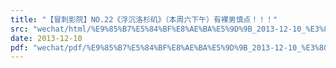 ```yaml
---
title: "【冒刺影院】NO.22《浮沉洛杉矶》（本周六下午）有裸男慎点！！！"
src: "wechat/html/%E9%85%B7%E5%84%BF%E8%AE%BA%E5%9D%9B_2013-12-10_%E3%80%90%E5%86%92%E5%88%BA%E5%BD%B1%E9%99%A2%E3%80%91NO.22%E3%80%8A%E6%B5%AE%E6%B2%89%E6%B4%9B%E6%9D%89%E7%9F%B6%E3%80%8B%EF%BC%88%E6%9C%AC%E5%91%A8%E5%85%AD%E4%B8%8B%E5%8D%88%EF%BC%89%E6%9C%89%E8%A3%B8%E7%94%B7%E6%85%8E%E7%82%B9%EF%BC%81%EF%BC%81%EF%BC%81.html"
date: 2013-12-10
pdf: "wechat/pdf/%E9%85%B7%E5%84%BF%E8%AE%BA%E5%9D%9B_2013-12-10_%E3%80%90%E5%86%92%E5%88%BA%E5%BD%B1%E9%99%A2%E3%80%91NO.22%E3%80%8A%E6%B5%AE%E6%B2%89%E6%B4%9B%E6%9D%89%E7%9F%B6%E3%80%8B%EF%BC%88%E6%9C%AC%E5%91%A8%E5%85%AD%E4%B8%8B%E5%8D%88%EF%BC%89%E6%9C%89%E8%A3%B8%E7%94%B7%E6%85%8E%E7%82%B9%EF%BC%81%EF%BC%81%EF%BC%81.pdf"
---
```

